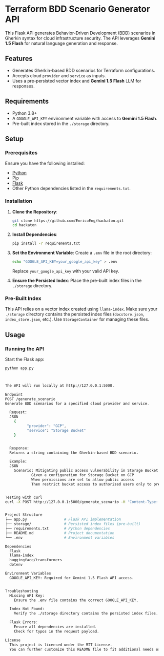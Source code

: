 # Terraform BDD Scenario Generator API

This Flask API generates Behavior-Driven Development (BDD) scenarios in Gherkin syntax for cloud infrastructure security. The API leverages **Gemini 1.5 Flash** for natural language generation and response.

## Features

- Generates Gherkin-based BDD scenarios for Terraform configurations.
- Accepts cloud `provider` and `service` as inputs.
- Uses a pre-persisted vector index and **Gemini 1.5 Flash** LLM for responses.

## Requirements

- Python 3.8+
- A `GOOGLE_API_KEY` environment variable with access to **Gemini 1.5 Flash**.
- Pre-built index stored in the `./storage` directory.

## Setup

### Prerequisites

Ensure you have the following installed:

- [Python](https://www.python.org/downloads/)
- [Pip](https://pip.pypa.io/en/stable/installation/)
- [Flask](https://flask.palletsprojects.com/)
- Other Python dependencies listed in the `requirements.txt`.

### Installation

1. **Clone the Repository**:

    ```bash
    git clone https://github.com/EnricoEng/hackaton.git
    cd hackaton
    ```

2. **Install Dependencies**:

    ```bash
    pip install -r requirements.txt
    ```

3. **Set the Environment Variable**:
    Create a `.env` file in the root directory:

    ```bash
    echo "GOOGLE_API_KEY=your_google_api_key" > .env
    ```

    Replace `your_google_api_key` with your valid API key.

4. **Ensure the Persisted Index**:
    Place the pre-built index files in the `./storage` directory.

### Pre-Built Index

This API relies on a vector index created using `llama-index`. Make sure your `./storage` directory contains the persisted index files (`docstore.json`, `index_store.json`, etc.). Use `StorageContainer` for managing these files.

## Usage

### Running the API

Start the Flask app:

```bash
python app.py



The API will run locally at http://127.0.0.1:5000.

Endpoint
POST /generate_scenario
Generate BDD scenarios for a specified cloud provider and service.

  Request:
  JSON  
    {
          "provider": "GCP",
          "service": "Storage Bucket"
    }


  Response:
  Returns a string containing the Gherkin-based BDD scenario.

  Example:
  JSON
    Scenario: Mitigating public access vulnerability in Storage Bucket
            Given a configuration for Storage Bucket on GCP
            When permissions are set to allow public access
            Then restrict bucket access to authorized users only to prevent unauthorized access


Testing with curl
curl -X POST http://127.0.0.1:5000/generate_scenario -H "Content-Type: application/json" -d '{"provider": "AWS", "service": "S3 Bucket"}'


Project Structure
├── app.py                 # Flask API implementation
├── storage/               # Persisted index files (pre-built)
├── requirements.txt       # Python dependencies
├── README.md              # Project documentation
└── .env                   # Environment variables

Dependencies
  Flask
  llama-index
  huggingface/transformers
  dotenv

Environment Variables
  GOOGLE_API_KEY: Required for Gemini 1.5 Flash API access.


Troubleshooting
  Missing API Key:
    Ensure the .env file contains the correct GOOGLE_API_KEY.

  Index Not Found:
    Verify the ./storage directory contains the persisted index files.

  Flask Errors:
    Ensure all dependencies are installed.
    Check for typos in the request payload.

License
  This project is licensed under the MIT License.
  You can further customize this README file to fit additional needs or specific details about your project.
